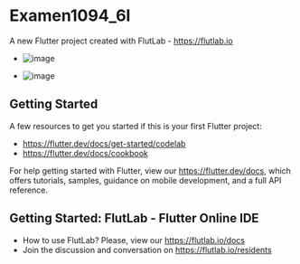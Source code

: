 # Examen1094_6I

A new Flutter project created with FlutLab - https://flutlab.io

- ![image](https://github.com/user-attachments/assets/e30121f8-1fbc-4a76-9da8-1af81cd3c64d)

- ![image](https://github.com/user-attachments/assets/71747a65-674c-4d70-88e6-d2ad32dafe29)



## Getting Started

A few resources to get you started if this is your first Flutter project:

- https://flutter.dev/docs/get-started/codelab
- https://flutter.dev/docs/cookbook

For help getting started with Flutter, view our
https://flutter.dev/docs, which offers tutorials,
samples, guidance on mobile development, and a full API reference.

## Getting Started: FlutLab - Flutter Online IDE

- How to use FlutLab? Please, view our https://flutlab.io/docs
- Join the discussion and conversation on https://flutlab.io/residents
